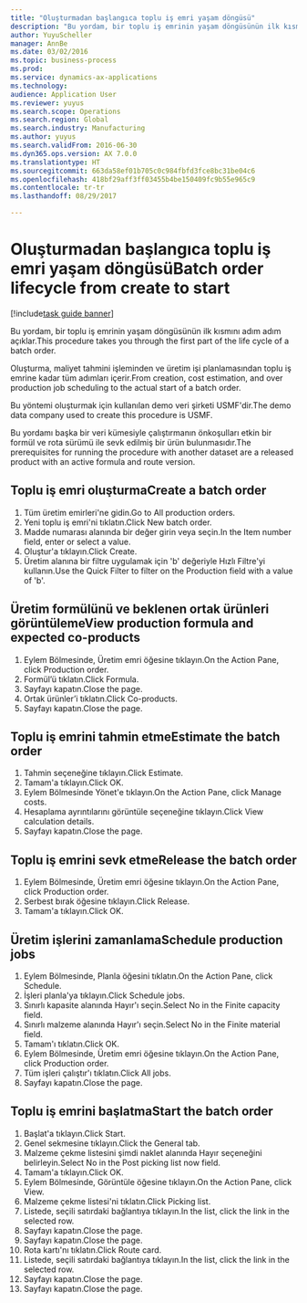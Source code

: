 ```yaml
--- 
title: "Oluşturmadan başlangıca toplu iş emri yaşam döngüsü"
description: "Bu yordam, bir toplu iş emrinin yaşam döngüsünün ilk kısmını adım adım açıklar."
author: YuyuScheller
manager: AnnBe
ms.date: 03/02/2016
ms.topic: business-process
ms.prod: 
ms.service: dynamics-ax-applications
ms.technology: 
audience: Application User
ms.reviewer: yuyus
ms.search.scope: Operations
ms.search.region: Global
ms.search.industry: Manufacturing
ms.author: yuyus
ms.search.validFrom: 2016-06-30
ms.dyn365.ops.version: AX 7.0.0
ms.translationtype: HT
ms.sourcegitcommit: 663da58ef01b705c0c984fbfd3fce8bc31be04c6
ms.openlocfilehash: 418bf29aff3ff03455b4be150409fc9b55e965c9
ms.contentlocale: tr-tr
ms.lasthandoff: 08/29/2017

---
```

# <a name="batch-order-lifecycle-from-create-to-start"></a><span data-ttu-id="35f99-103">Oluşturmadan başlangıca toplu iş emri yaşam döngüsü</span><span class="sxs-lookup"><span data-stu-id="35f99-103">Batch order lifecycle from create to start</span></span>

[!include[task guide banner](../../includes/task-guide-banner.md)]

<span data-ttu-id="35f99-104">Bu yordam, bir toplu iş emrinin yaşam döngüsünün ilk kısmını adım adım açıklar.</span><span class="sxs-lookup"><span data-stu-id="35f99-104">This procedure takes you through the first part of the life cycle of a batch order.</span></span>

<span data-ttu-id="35f99-105">Oluşturma, maliyet tahmini işleminden ve üretim işi planlamasından toplu iş emrine kadar tüm adımları içerir.</span><span class="sxs-lookup"><span data-stu-id="35f99-105">From creation, cost estimation, and over production job scheduling to the actual start of a batch order.</span></span>



<span data-ttu-id="35f99-106">Bu yöntemi oluşturmak için kullanılan demo veri şirketi USMF'dir.</span><span class="sxs-lookup"><span data-stu-id="35f99-106">The demo data company used to create this procedure is USMF.</span></span> 



<span data-ttu-id="35f99-107">Bu yordamı başka bir veri kümesiyle çalıştırmanın önkoşulları etkin bir formül ve rota sürümü ile sevk edilmiş bir ürün bulunmasıdır.</span><span class="sxs-lookup"><span data-stu-id="35f99-107">The prerequisites for running the procedure with another dataset are a released product with an active formula and route version.</span></span>


## <a name="create-a-batch-order"></a><span data-ttu-id="35f99-108">Toplu iş emri oluşturma</span><span class="sxs-lookup"><span data-stu-id="35f99-108">Create a batch order</span></span>
1. <span data-ttu-id="35f99-109">Tüm üretim emirleri'ne gidin.</span><span class="sxs-lookup"><span data-stu-id="35f99-109">Go to All production orders.</span></span>
2. <span data-ttu-id="35f99-110">Yeni toplu iş emri'ni tıklatın.</span><span class="sxs-lookup"><span data-stu-id="35f99-110">Click New batch order.</span></span>
3. <span data-ttu-id="35f99-111">Madde numarası alanında bir değer girin veya seçin.</span><span class="sxs-lookup"><span data-stu-id="35f99-111">In the Item number field, enter or select a value.</span></span>
4. <span data-ttu-id="35f99-112">Oluştur'a tıklayın.</span><span class="sxs-lookup"><span data-stu-id="35f99-112">Click Create.</span></span>
5. <span data-ttu-id="35f99-113">Üretim alanına bir filtre uygulamak için 'b' değeriyle Hızlı Filtre'yi kullanın.</span><span class="sxs-lookup"><span data-stu-id="35f99-113">Use the Quick Filter to filter on the Production field with a value of 'b'.</span></span>

## <a name="view-production-formula-and-expected-co-products"></a><span data-ttu-id="35f99-114">Üretim formülünü ve beklenen ortak ürünleri görüntüleme</span><span class="sxs-lookup"><span data-stu-id="35f99-114">View production formula and expected co-products</span></span>
1. <span data-ttu-id="35f99-115">Eylem Bölmesinde, Üretim emri öğesine tıklayın.</span><span class="sxs-lookup"><span data-stu-id="35f99-115">On the Action Pane, click Production order.</span></span>
2. <span data-ttu-id="35f99-116">Formül’ü tıklatın.</span><span class="sxs-lookup"><span data-stu-id="35f99-116">Click Formula.</span></span>
3. <span data-ttu-id="35f99-117">Sayfayı kapatın.</span><span class="sxs-lookup"><span data-stu-id="35f99-117">Close the page.</span></span>
4. <span data-ttu-id="35f99-118">Ortak ürünler’i tıklatın.</span><span class="sxs-lookup"><span data-stu-id="35f99-118">Click Co-products.</span></span>
5. <span data-ttu-id="35f99-119">Sayfayı kapatın.</span><span class="sxs-lookup"><span data-stu-id="35f99-119">Close the page.</span></span>

## <a name="estimate-the-batch-order"></a><span data-ttu-id="35f99-120">Toplu iş emrini tahmin etme</span><span class="sxs-lookup"><span data-stu-id="35f99-120">Estimate the batch order</span></span>
1. <span data-ttu-id="35f99-121">Tahmin seçeneğine tıklayın.</span><span class="sxs-lookup"><span data-stu-id="35f99-121">Click Estimate.</span></span>
2. <span data-ttu-id="35f99-122">Tamam'a tıklayın.</span><span class="sxs-lookup"><span data-stu-id="35f99-122">Click OK.</span></span>
3. <span data-ttu-id="35f99-123">Eylem Bölmesinde Yönet'e tıklayın.</span><span class="sxs-lookup"><span data-stu-id="35f99-123">On the Action Pane, click Manage costs.</span></span>
4. <span data-ttu-id="35f99-124">Hesaplama ayrıntılarını görüntüle seçeneğine tıklayın.</span><span class="sxs-lookup"><span data-stu-id="35f99-124">Click View calculation details.</span></span>
5. <span data-ttu-id="35f99-125">Sayfayı kapatın.</span><span class="sxs-lookup"><span data-stu-id="35f99-125">Close the page.</span></span>

## <a name="release-the-batch-order"></a><span data-ttu-id="35f99-126">Toplu iş emrini sevk etme</span><span class="sxs-lookup"><span data-stu-id="35f99-126">Release the batch order</span></span>
1. <span data-ttu-id="35f99-127">Eylem Bölmesinde, Üretim emri öğesine tıklayın.</span><span class="sxs-lookup"><span data-stu-id="35f99-127">On the Action Pane, click Production order.</span></span>
2. <span data-ttu-id="35f99-128">Serbest bırak öğesine tıklayın.</span><span class="sxs-lookup"><span data-stu-id="35f99-128">Click Release.</span></span>
3. <span data-ttu-id="35f99-129">Tamam'a tıklayın.</span><span class="sxs-lookup"><span data-stu-id="35f99-129">Click OK.</span></span>

## <a name="schedule-production-jobs"></a><span data-ttu-id="35f99-130">Üretim işlerini zamanlama</span><span class="sxs-lookup"><span data-stu-id="35f99-130">Schedule production jobs</span></span>
1. <span data-ttu-id="35f99-131">Eylem Bölmesinde, Planla öğesini tıklatın.</span><span class="sxs-lookup"><span data-stu-id="35f99-131">On the Action Pane, click Schedule.</span></span>
2. <span data-ttu-id="35f99-132">İşleri planla'ya tıklayın.</span><span class="sxs-lookup"><span data-stu-id="35f99-132">Click Schedule jobs.</span></span>
3. <span data-ttu-id="35f99-133">Sınırlı kapasite alanında Hayır'ı seçin.</span><span class="sxs-lookup"><span data-stu-id="35f99-133">Select No in the Finite capacity field.</span></span>
4. <span data-ttu-id="35f99-134">Sınırlı malzeme alanında Hayır'ı seçin.</span><span class="sxs-lookup"><span data-stu-id="35f99-134">Select No in the Finite material field.</span></span>
5. <span data-ttu-id="35f99-135">Tamam'ı tıklatın.</span><span class="sxs-lookup"><span data-stu-id="35f99-135">Click OK.</span></span>
6. <span data-ttu-id="35f99-136">Eylem Bölmesinde, Üretim emri öğesine tıklayın.</span><span class="sxs-lookup"><span data-stu-id="35f99-136">On the Action Pane, click Production order.</span></span>
7. <span data-ttu-id="35f99-137">Tüm işleri çalıştır'ı tıklatın.</span><span class="sxs-lookup"><span data-stu-id="35f99-137">Click All jobs.</span></span>
8. <span data-ttu-id="35f99-138">Sayfayı kapatın.</span><span class="sxs-lookup"><span data-stu-id="35f99-138">Close the page.</span></span>

## <a name="start-the-batch-order"></a><span data-ttu-id="35f99-139">Toplu iş emrini başlatma</span><span class="sxs-lookup"><span data-stu-id="35f99-139">Start the batch order</span></span>
1. <span data-ttu-id="35f99-140">Başlat'a tıklayın.</span><span class="sxs-lookup"><span data-stu-id="35f99-140">Click Start.</span></span>
2. <span data-ttu-id="35f99-141">Genel sekmesine tıklayın.</span><span class="sxs-lookup"><span data-stu-id="35f99-141">Click the General tab.</span></span>
3. <span data-ttu-id="35f99-142">Malzeme çekme listesini şimdi naklet alanında Hayır seçeneğini belirleyin.</span><span class="sxs-lookup"><span data-stu-id="35f99-142">Select No in the Post picking list now field.</span></span>
4. <span data-ttu-id="35f99-143">Tamam'a tıklayın.</span><span class="sxs-lookup"><span data-stu-id="35f99-143">Click OK.</span></span>
5. <span data-ttu-id="35f99-144">Eylem Bölmesinde, Görüntüle öğesine tıklayın.</span><span class="sxs-lookup"><span data-stu-id="35f99-144">On the Action Pane, click View.</span></span>
6. <span data-ttu-id="35f99-145">Malzeme çekme listesi'ni tıklatın.</span><span class="sxs-lookup"><span data-stu-id="35f99-145">Click Picking list.</span></span>
7. <span data-ttu-id="35f99-146">Listede, seçili satırdaki bağlantıya tıklayın.</span><span class="sxs-lookup"><span data-stu-id="35f99-146">In the list, click the link in the selected row.</span></span>
8. <span data-ttu-id="35f99-147">Sayfayı kapatın.</span><span class="sxs-lookup"><span data-stu-id="35f99-147">Close the page.</span></span>
9. <span data-ttu-id="35f99-148">Sayfayı kapatın.</span><span class="sxs-lookup"><span data-stu-id="35f99-148">Close the page.</span></span>
10. <span data-ttu-id="35f99-149">Rota kartı'nı tıklatın.</span><span class="sxs-lookup"><span data-stu-id="35f99-149">Click Route card.</span></span>
11. <span data-ttu-id="35f99-150">Listede, seçili satırdaki bağlantıya tıklayın.</span><span class="sxs-lookup"><span data-stu-id="35f99-150">In the list, click the link in the selected row.</span></span>
12. <span data-ttu-id="35f99-151">Sayfayı kapatın.</span><span class="sxs-lookup"><span data-stu-id="35f99-151">Close the page.</span></span>
13. <span data-ttu-id="35f99-152">Sayfayı kapatın.</span><span class="sxs-lookup"><span data-stu-id="35f99-152">Close the page.</span></span>


